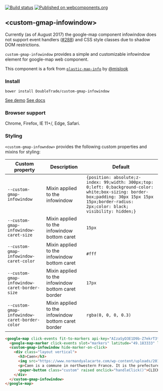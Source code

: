 [![Build status](https://travis-ci.org/DoubleTrade/custom-scrollbar.svg?branch=master)](https://travis-ci.org/DoubleTrade/custom-gmap-infowindow)
[![Published on webcomponents.org](https://img.shields.io/badge/webcomponents.org-published-blue.svg)](https://www.webcomponents.org/element/doubletrade/custom-gmap-infowindow)

## &lt;custom-gmap-infowindow&gt;

Currently (as of August 2017) the google-map component infowindow does not support event handlers ([#288](https://github.com/GoogleWebComponents/google-map/issues/288)) and CSS style classes due to shadow DOM restrictions.

`custom-gmap-infowindow` provides a simple and customizable infowindow element for google-map web component.

This component is a fork from [`plastic-map-info`](https://github.com/mlisook/plastic-map-info) by [@mislook](https://github.com/mlisook)

### Install

`bower install DoubleTrade/custom-gmap-infowindow`

[See demo](https://doubletrade.github.io/custom-gmap-infowindow/components/custom-gmap-infowindow/demo/)
[See docs](https://doubletrade.github.io/custom-gmap-infowindow/)


### Browser support

Chrome, Firefox, IE 11+/, Edge, Safari.


### Styling

`<custom-gmap-infowndow>` provides the following custom properties and mixins for styling:

Custom property                              | Description                                         | Default
---------------------------------------------|-----------------------------------------------------|----------
`--custom-gmap-infowindow`                   | Mixin applied to the infowindow                     | `{position: absolute;z-index: 99;width: 300px;top: 0;left: 0;background-color: white;box-sizing: border-box;padding: 30px 15px 15px 15px;border-radius: 2px;color: black; visibility: hidden;}`
`--custom-gmap-infowindow-caret-size`        | Mixin applied to the infowindow bottom caret        | `15px`
`--custom-gmap-infowindow-caret-color`       | Mixin applied to the infowindow bottom caret        | `#fff`
`--custom-gmap-infowindow-caret-border-size` | Mixin applied to the infowindow bottom caret border | `17px`
`--custom-gmap-infowindow-caret-border-color`| Mixin applied to the infowindow bottom caret border | `rgba(0, 0, 0, 0.3)`

<!---
```
<custom-element-demo>
  <template>
    <script src="../webcomponentsjs/webcomponents-lite.js"></script>
    <link rel="import" href="custom-gmap-infowindow.html">
    <link rel="import" href="../google-map/google-map.html">
    <link rel="import" href="../paper-button/paper-button.html">
    <style is="custom-style">
      google-map {
        height: 500px;
        width: 100%;
      }

      custom-gmap-infowindow  paper-button {
        background: var(--primary-color);
        color: #fff;
        width: 100%;
        margin: 0;
      }

      custom-gmap-infowindow h3 {
        margin: 0 0 5px 0;
      }

    </style>
    <script>
    document.addEventListener('google-map-marker-click', (event) => {
      document.querySelector('custom-gmap-infowindow').showInfoWindow(event.srcElement.marker);
    });

    function handleClick() {
      alert('Event handler is working, yo !');
    }
    </script>
    <next-code-block></next-code-block>
  </template>
</custom-element-demo>
```
-->
```html
<google-map click-events fit-to-markers api-key="AIzaSyD3E1D9b-Z7ekrT3tbhl_dy8DCXuIuDDRc">
  <google-map-marker click-events slot="markers" latitude="49.183333" longitude="-0.350000"></google-map-marker>
  <custom-gmap-infowindow hide-marker-on-click>
    <div class="layout vertical">
      <h3>Caen</h3>
      <img src="https://www.normandyalacarte.com/wp-content/uploads/2016/05/880px-Normandie_Calvados_Caen1_tango7174-300x100.jpg" width="300" height="100">
      <p>Caen is a commune in northwestern France. It is the prefecture of the Calvados department. The city proper has 108,365 inhabitants (as of 2012), while its urban area has 420,000, making Caen the largest city in former Lower Normandy.</p>
      <paper-button class="custom" raised onclick="handleClick()">CLICK ME !</paper-button>
    </div>
  </custom-gmap-infowindow>
</google-map>
```